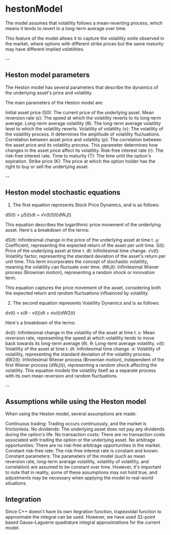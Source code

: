 # hestonModel

The model assumes that volatility follows a mean-reverting process, which means it tends to revert to a long-term average over time.

This feature of the model allows it to capture the volatility smile observed in the market, where options with different strike prices but the same maturity may have different implied volatilities.

--

## Heston model parameters

The Heston model has several parameters that describe the dynamics of the underlying asset's price and volatility.

The main parameters of the Heston model are:

Initial asset price (S0): The current price of the underlying asset.
Mean reversion rate (κ): The speed at which the volatility reverts to its long-term average.
Long-term average volatility (θ): The long-term average volatility level to which the volatility reverts.
Volatility of volatility (ν): The volatility of the volatility process. It determines the amplitude of volatility fluctuations.
Correlation between asset price and volatility (ρ): The correlation between the asset price and its volatility process. This parameter determines how changes in the asset price affect its volatility.
Risk-free interest rate (r): The risk-free interest rate.
Time to maturity (T): The time until the option's expiration.
Strike price (K): The price at which the option holder has the right to buy or sell the underlying asset.

--

## Heston model stochastic equations

1. The first equation represents Stock Price Dynamics, and is as follows:

dS(t) = µS(t)dt + √v(t)S(t)dW₁(t)

This equation describes the logarithmic price movement of the underlying asset. Here's a breakdown of the terms:

dS(t): Infinitesimal change in the price of the underlying asset at time t.
µ: Coefficient, representing the expected return of the asset per unit time.
S(t): Price of the underlying asset at time t.
dt: Infinitesimal time change.
√v(t): Volatility factor, representing the standard deviation of the asset's return per unit time. This term incorporates the concept of stochastic volatility, meaning the volatility can fluctuate over time.
dW₁(t): Infinitesimal Wiener process (Brownian motion), representing a random shock or innovation term.

This equation captures the price movement of the asset, considering both the expected return and random fluctuations influenced by volatility.

2. The second equation represents Volatility Dynamics and is as follows:

dv(t) = κ(θ - v(t))dt + συ(t)dW2(t)

Here's a breakdown of the terms:

dv(t): Infinitesimal change in the volatility of the asset at time t.
κ: Mean reversion rate, representing the speed at which volatility tends to move back towards its long-term average (θ).
θ: Long-term average volatility.
v(t): Volatility of the asset at time t.
dt: Infinitesimal time change.
σ: Volatility of volatility, representing the standard deviation of the volatility process.
dW2(t): Infinitesimal Wiener process (Brownian motion), independent of the first Wiener process (dW₁(t)), representing a random shock affecting the volatility.
This equation models the volatility itself as a separate process with its own mean reversion and random fluctuations.

--

## Assumptions while using the Heston model

When using the Heston model, several assumptions are made:

Continuous trading: Trading occurs continuously, and the market is frictionless.
No dividends: The underlying asset does not pay any dividends during the option's life.
No transaction costs: There are no transaction costs associated with trading the option or the underlying asset.
No arbitrage opportunities: There are no risk-free arbitrage opportunities in the market.
Constant risk-free rate: The risk-free interest rate is constant and known.
Constant parameters: The parameters of the model (such as mean reversion rate, long-term average volatility, volatility of volatility, and correlation) are assumed to be constant over time.
However, it's important to note that in reality, some of these assumptions may not hold true, and adjustments may be necessary when applying the model to real-world situations.

## Integration

Since C++ doesn't have its own itegration function, trapezoidal function to approximate the integral can be used. However, we have used 32-point based Gauss–Laguerre quadrature integral approximations for the current model.